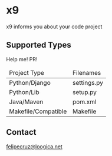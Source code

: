 # x9

x9 informs you about your code project

## Supported Types

Help me! PR!

<table>
  <thead>
    <td>Project Type</td>
    <td>Filenames</td>
  </thead>
  <tbody>
    <tr>
      <td>Python/Django</td>
      <td>settings.py</td>
    </tr>
    <tr>
      <td>Python/Lib</td>
      <td>setup.py</td>
    </tr>
    <tr>
      <td>Java/Maven</td>
      <td>pom.xml</td>
    </tr>
    <tr>
      <td>Makefile/Compatible</td>
      <td>Makefile</td>
    </tr>
  </tbody>
</table>

## Contact

felipecruz@loogica.net
